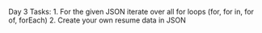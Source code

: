 Day 3 Tasks:
    1. For the given JSON iterate over all for loops (for, for in, for of, forEach)
    2. Create your own resume data in JSON
